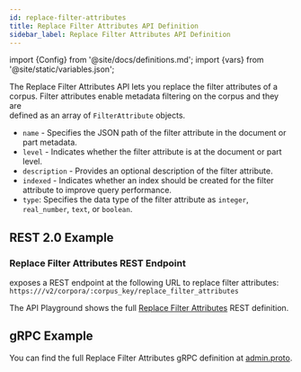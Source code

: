 ```yaml
---
id: replace-filter-attributes
title: Replace Filter Attributes API Definition
sidebar_label: Replace Filter Attributes API Definition
---
```


import {Config} from '@site/docs/definitions.md';
import {vars} from '@site/static/variables.json';

The Replace Filter Attributes API lets you replace the filter attributes of a 
corpus. Filter attributes enable metadata filtering on the corpus and they are  
defined as an array of `FilterAttribute` objects.

* `name` - Specifies the JSON path of the filter attribute in the document 
  or part metadata.
* `level` - Indicates whether the filter attribute is at the document or 
  part level.
* `description` - Provides an optional description of the filter attribute.
* `indexed` - Indicates whether an index should be created for the filter 
  attribute to improve query performance.
* `type`: Specifies the data type of the filter attribute as `integer`, 
  `real_number`, `text`, or `boolean`.

## REST 2.0 Example

### Replace Filter Attributes REST Endpoint

<Config v="names.product"/> exposes a REST endpoint at the following URL
to replace filter attributes:
<code>https://<Config v="domains.rest.admin"/>/v2/corpora/:corpus_key/replace_filter_attributes</code>

The API Playground shows the full [Replace Filter Attributes](/docs/rest-api/replace-filter-attributes) REST definition.

## gRPC Example

You can find the full Replace Filter Attributes gRPC definition at [admin.proto](https://github.com/vectara/protos/blob/main/admin.proto).
